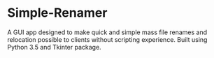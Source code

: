 # Simple-Renamer
A GUI app designed to make quick and simple mass file renames and relocation possible to clients without scripting experience. Built using Python 3.5 and Tkinter package.

